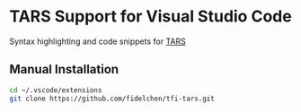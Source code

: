 # TARS Support for Visual Studio Code

Syntax highlighting and code snippets for 
[TARS](https://github.com/Tencent/Tars)

## Manual Installation

```bash
cd ~/.vscode/extensions
git clone https://github.com/fidelchen/tfi-tars.git
```
